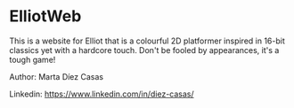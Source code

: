 # ElliotWeb
This is a website for Elliot that is a colourful 2D platformer inspired in 16-bit classics yet with a hardcore touch. Don't be fooled by appearances, it's a tough game!

Author: Marta Díez Casas

Linkedin: https://www.linkedin.com/in/diez-casas/